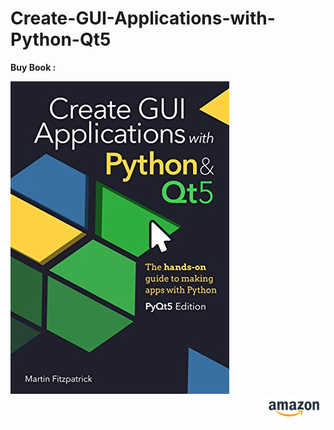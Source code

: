 # Create-GUI-Applications-with-Python-Qt5

**Buy Book :**

<a href="https://www.pythonguis.com/pyqt5-book/"><img src="./img-resources/book.jpg" ></a>
<br>
<a href="https://www.amazon.in/Create-Applications-Python-PyQt5-hands-ebook/dp/B08BV3RCL5" > <img src="./img-resources/Amazonlogo.PNG" alt="amazon-logo" width="20%" align="right"></a>
